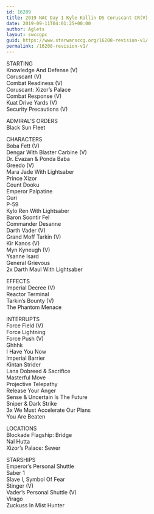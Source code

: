 ```yaml
---
id: 16209
title: 2019 NAC Day 1 Kyle Kallin DS Coruscant CR(V)
date: 2019-09-11T04:01:25+00:00
author: Aglets
layout: swccgpc
guid: https://www.starwarsccg.org/16208-revision-v1/
permalink: /16208-revision-v1/
---
```

STARTING  
Knowledge And Defense (V)  
Coruscant (V)  
Combat Readiness (V)  
Coruscant: Xizor&#8217;s Palace  
Combat Response (V)  
Kuat Drive Yards (V)  
Security Precautions (V)

ADMIRAL’S ORDERS  
Black Sun Fleet

CHARACTERS  
Boba Fett (V)  
Dengar With Blaster Carbine (V)  
Dr. Evazan & Ponda Baba  
Greedo (V)  
Mara Jade With Lightsaber  
Prince Xizor  
Count Dooku  
Emperor Palpatine  
Guri  
P-59  
Kylo Ren With Lightsaber  
Baron Soontir Fel  
Commander Desanne  
Darth Vader (V)  
Grand Moff Tarkin (V)  
Kir Kanos (V)  
Myn Kyneugh (V)  
Ysanne Isard  
General Grievous  
2x Darth Maul With Lightsaber

EFFECTS  
Imperial Decree (V)  
Reactor Terminal  
Tarkin&#8217;s Bounty (V)  
The Phantom Menace

INTERRUPTS  
Force Field (V)  
Force Lightning  
Force Push (V)  
Ghhhk  
I Have You Now  
Imperial Barrier  
Kintan Strider  
Lana Dobreed & Sacrifice  
Masterful Move  
Projective Telepathy  
Release Your Anger  
Sense & Uncertain Is The Future  
Sniper & Dark Strike  
3x We Must Accelerate Our Plans  
You Are Beaten

LOCATIONS  
Blockade Flagship: Bridge  
Nal Hutta  
Xizor&#8217;s Palace: Sewer

STARSHIPS  
Emperor&#8217;s Personal Shuttle  
Saber 1  
Slave I, Symbol Of Fear  
Stinger (V)  
Vader&#8217;s Personal Shuttle (V)  
Virago  
Zuckuss In Mist Hunter